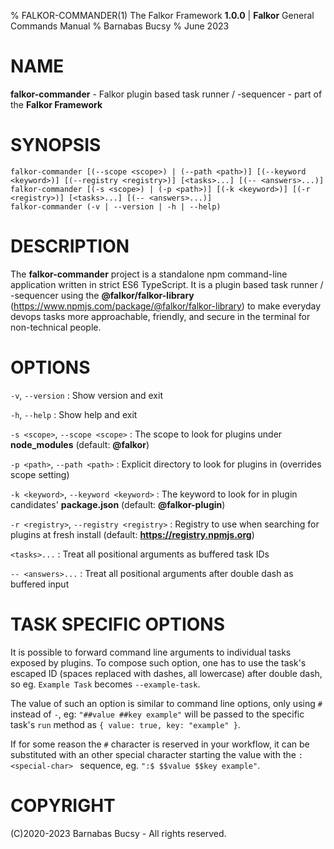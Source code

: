 % FALKOR-COMMANDER(1) The Falkor Framework **1.0.0** | **Falkor** General Commands Manual % Barnabas Bucsy % June 2023

# NAME

**falkor-commander** - Falkor plugin based task runner / -sequencer - part of the **Falkor Framework**

# SYNOPSIS

```
falkor-commander [(--scope <scope>) | (--path <path>)] [(--keyword <keyword>)] [(--registry <registry>)] [<tasks>...] [(-- <answers>...)]
falkor-commander [(-s <scope>) | (-p <path>)] [(-k <keyword>)] [(-r <registry>)] [<tasks>...] [(-- <answers>...)]
falkor-commander (-v | --version | -h | --help)
```

# DESCRIPTION

The **falkor-commander** project is a standalone npm command-line application written in strict ES6 TypeScript. It is a plugin based task runner / -sequencer using the **@falkor/falkor-library** (https://www.npmjs.com/package/@falkor/falkor-library) to make everyday devops tasks more approachable, friendly, and secure in the terminal for non-technical people.

# OPTIONS

`-v`, `--version`
: Show version and exit

`-h`, `--help`
: Show help and exit

`-s <scope>`, `--scope <scope>`
: The scope to look for plugins under **node_modules** (default: **@falkor**)

`-p <path>`, `--path <path>`
: Explicit directory to look for plugins in (overrides scope setting)

`-k <keyword>`, `--keyword <keyword>`
: The keyword to look for in plugin candidates' **package.json** (default: **@falkor-plugin**)

`-r <registry>`, `--registry <registry>`
: Registry to use when searching for plugins at fresh install (default: **https://registry.npmjs.org**)

`<tasks>...`
: Treat all positional arguments as buffered task IDs

`-- <answers>...`
: Treat all positional arguments after double dash as buffered input

# TASK SPECIFIC OPTIONS

It is possible to forward command line arguments to individual tasks exposed by plugins. To compose such option, one has to use the task's escaped ID (spaces replaced with dashes, all lowercase) after double dash, so eg. `Example Task` becomes `--example-task`.

The value of such an option is similar to command line options, only using `#` instead of `-`, eg: `"##value ##key example"` will be passed to the specific task's `run` method as `{ value: true, key: "example" }`.

If for some reason the `#` character is reserved in your workflow, it can be substituted with an other special character starting the value with the `:<special-char> ` sequence, eg. `":$ $$value $$key example"`.

# COPYRIGHT

(C)2020-2023 Barnabas Bucsy - All rights reserved.
